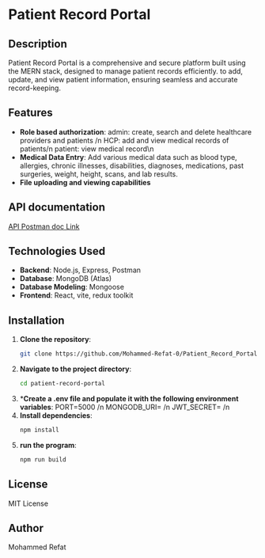 # Patient Record Portal

## Description
Patient Record Portal is a comprehensive and secure platform built using the MERN stack, designed to manage patient records efficiently. to add, update, and view patient information, ensuring seamless and accurate record-keeping.

## Features
- **Role based authorization**:
 admin: create, search and delete healthcare providers and patients /n
  HCP: add and view medical records of patients/n
  patient: view medical record\n
- **Medical Data Entry**: Add various medical data such as blood type, allergies, chronic illnesses, disabilities, diagnoses, medications, past surgeries, weight, height, scans, and lab results.
- **File uploading and viewing capabilities**

## API documentation
[API Postman doc Link ](https://documenter.getpostman.com/view/36369414/2sAXxWYU74)

## Technologies Used
- **Backend**: Node.js, Express, Postman
- **Database**: MongoDB (Atlas)
- **Database Modeling**: Mongoose
- **Frontend**: React, vite, redux toolkit
  
## Installation
1. **Clone the repository**:
   ```bash
   git clone https://github.com/Mohammed-Refat-0/Patient_Record_Portal
2. **Navigate to the project directory**:
   ```bash
   cd patient-record-portal
3. ***Create a .env file and populate it with the following environment variables**:
  PORT=5000 /n
  MONGODB_URI=<your-mongodb-atlas-uri> /n
  JWT_SECRET=<your-secret> /n
4. **Install dependencies**:
   ```bash
   npm install
5. **run the program**:
   ```bash
   npm run build
   
## License
MIT License

## Author
Mohammed Refat
